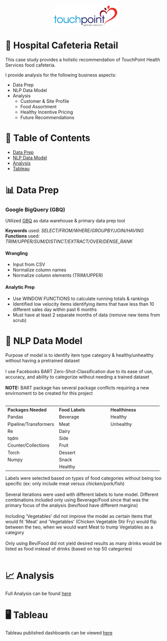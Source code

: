 
<!-- Header Image -->
<p align="center">
  <img src=".\img\touchpoint_logo.png" alt="Project Header" style="width:40%; max-width:400px;">
</p>

# 🏥 Hospital Cafeteria Retail 

This case study provides a holistic recommendation of TouchPoint Health Services food cafeteria. 

I provide analysis for the following business aspects:

- Data Prep
- NLP Data Model
- Analysis
  - Customer & Site Profile
  - Food Assortment
  - Healthy Incentive Pricing
  - Future Recommendations 

# 📖 Table of Contents

- [Data Prep](#data-prep)
- [NLP Data Model](#nlp-data-model)
- [Analysis](#analysis)
- [Tableau](#tableau)

  
# <h1 id="data-prep">📊 Data Prep</h1>

### Google BigQuery (GBQ)
Utilized [GBQ]([https://example.com](https://console.cloud.google.com/bigquery?hl=en&inv=1&invt=Ab2rzQ&project=zeta-matrix-337222&ws=!1m0)) as data warehouse & primary data prep tool

**Keywords** used: *SELECT/FROM/WHERE/GROUPBY/JOIN/HAVING*
<br>
**Functions** used: *TRIM/UPPER/SUM/DISTINCT/EXTRACT/OVER/DENSE_RANK*

#### Wrangling
-  Input from CSV
-  Normalize column names
-  Normalize column elements (TRIM/UPPER)

#### Analytic Prep
-  Use WINDOW FUNCTIONS to calculate running totals & rankings
-  Identified low velocity items identifying items that have less than 10 different sales day within past 6 months
  -  Must have at least 2 separate months of data (remove new items from scrub)


# <h1 id="nlp-data-model">🙊 NLP Data Model</h1>
Purpose of model is to identify item type category & healthy/unhealthy without having a pretrained dataset
<br>
<br>
I use Facebooks BART Zero-Shot-Classification due to its ease of use, accuracy, and ability to categorize without needing a trained dataset
<br>
<br>
**NOTE:** BART package has several package conflicts requiring a new envirnoment to be created for this project
<br>
<br>

<div align="center">

<table style="width:100%; table-layout:fixed; border-collapse:collapse;">
  <tr>
    <th style="width:33%; text-align:left; font-weight:600; border:none; background:none;">Packages Needed</th>
    <th style="width:33%; text-align:left; font-weight:600; border:none; background:none;">Food Labels</th>
    <th style="width:33%; text-align:left; font-weight:600; border:none; background:none;">Healthiness</th>
  </tr>
  <tr><td>Pandas</td><td>Beverage</td><td>Healthy</td></tr>
  <tr><td>Pipeline/Transformers</td><td>Meat</td><td>Unhealthy</td></tr>
  <tr><td>Re</td><td>Dairy</td><td></td></tr>
  <tr><td>tqdm</td><td>Side</td><td></td></tr>
  <tr><td>Counter/Collections</td><td>Fruit</td><td></td></tr>
  <tr><td>Torch</td><td>Dessert</td><td></td></tr>
  <tr><td>Numpy</td><td>Snack</td><td></td></tr>
  <tr><td></td><td>Healthy</td><td></td></tr>
</table>

</div>


Labels were selected based on types of food categories without being too specific (ex: only include meat versus chicken/pork/fish)
<br>
<br>
Several iterations were used with different labels to tune model. Different combinations included only using Beverage/Food since that was the primary focus of the analysis (bev/food have different margins)
<br>
<br>
Including 'Vegetables' did not improve the model as certain items that would fit 'Meat' and 'Vegetables' (Chicken Vegetable Stir Fry) would flip between the two, when we would want Meat to trump Vegetables as a category 
<br>
<br>
Only using Bev/Food did not yield desired results as many drinks would be listed as food instead of drinks (based on top 50 categories)
<br>
<br>
# <h1 id="analysis">📈 Analysis</h1>


Full Analysis can be found [here](https://github.com/couch2coders/HospitalRetail/tree/main/Viz)

# <h1 id="tableau">🖥️ Tableau</h1>


Tableau published dashboards can be viewed [here](https://public.tableau.com/app/profile/candice.filar/viz/Hospital_Retail_CaseStudy/RevenueSpreadbyItem)
